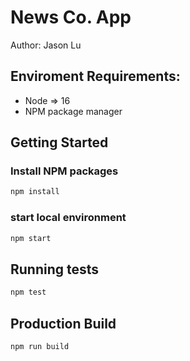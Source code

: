 # News Co. App

Author: Jason Lu

## Enviroment Requirements:

- Node => 16
- NPM package manager

## Getting Started

### Install NPM packages

```bash
npm install
```

### start local environment

```bash
npm start
```

## Running tests

```bash
npm test
```

## Production Build

```bash
npm run build
```
